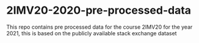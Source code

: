 # 2IMV20-2020-pre-processed-data
This repo contains pre processed data for the course 2IMV20 for the year 2021, this is based on the publicly available stack exchange dataset
